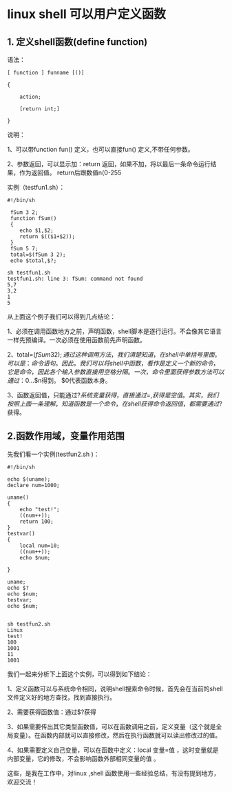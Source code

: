 # linux shell 可以用户定义函数
 

## 1. 定义shell函数(define function)

语法：

    [ function ] funname [()]
    
    {
    
    	action;
    
    	[return int;]
    
    }

说明：

1、可以带function fun()  定义，也可以直接fun() 定义,不带任何参数。

2、参数返回，可以显示加：return 返回，如果不加，将以最后一条命令运行结果，作为返回值。 return后跟数值n(0-255

 

实例（testfun1.sh）：
    
    #!/bin/sh
      
     fSum 3 2;
     function fSum()
     {
     	echo $1,$2;
     	return $(($1+$2));
     }
     fSum 5 7;
     total=$(fSum 3 2);
     echo $total,$?;
      
    sh testfun1.sh
    testfun1.sh: line 3: fSum: command not found
    5,7
    3,2
    1
    5
 

从上面这个例子我们可以得到几点结论：

1、必须在调用函数地方之前，声明函数，shell脚本是逐行运行。不会像其它语言一样先预编译。一次必须在使用函数前先声明函数。

2、total=$(fSum 3 2);  通过这种调用方法，我们清楚知道，在shell 中 单括号里面，可以是：命令语句。 因此，我们可以将shell中函数，看作是定义一个新的命令，它是命令，因此 各个输入参数直接用 空格分隔。 一次，命令里面获得参数方法可以通过：$0…$n得到。 $0代表函数本身。

3、函数返回值，只能通过$? 系统变量获得，直接通过=,获得是空值。其实，我们按照上面一条理解，知道函数是一个命令，在shell获得命令返回值，都需要通过$?获得。

 

## 2.函数作用域，变量作用范围

先我们看一个实例(testfun2.sh )：

    #!/bin/sh
     
    echo $(uname);
    declare num=1000;
     
    uname()
    {
    	echo "test!";
    	((num++));
    	return 100;
    }
    testvar()
    {
    	local num=10;
    	((num++));
    	echo $num;
     
    }
     
    uname;
    echo $?
    echo $num;
    testvar;
    echo $num;
    
       
    sh testfun2.sh
    Linux
    test!
    100
    1001
    11
    1001

我们一起来分析下上面这个实例，可以得到如下结论：

1、定义函数可以与系统命令相同，说明shell搜索命令时候，首先会在当前的shell文件定义好的地方查找，找到直接执行。

2、需要获得函数值：通过$?获得

3、如果需要传出其它类型函数值，可以在函数调用之前，定义变量（这个就是全局变量）。在函数内部就可以直接修改，然后在执行函数就可以读出修改过的值。

4、如果需要定义自己变量，可以在函数中定义：local 变量=值 ，这时变量就是内部变量，它的修改，不会影响函数外部相同变量的值 。

这些，是我在工作中，对linux ,shell 函数使用一些经验总结，有没有提到地方，欢迎交流！
